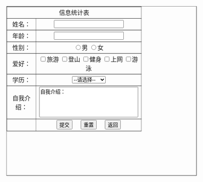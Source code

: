 <!DOCTYPE html>
<html>

<head>
    <title>Mars</title>
</head>

<body>
    <table align="center" border="1" height="450px" width="300px" cellspacing="0">
        <tr align="center">
            <td width="60" colspan="6">信息统计表</td>
        </tr>
        <tr align="center">
            <td width="50">姓名：</td>
            <td width="50" colspan="5">
                <input type="text">
            </td>
        </tr>
        <tr align="center">
            <td width="50">年龄：</td>
            <td width="50" colspan="5">
                <input type="text">
            </td>
        </tr>
        <tr align="center">
            <td width="60">性别：</td>
            <td width="60" colspan="5">
                <label><input type="radio" name="sex" value="1">男</label>
                <label><input type="radio" name="sex" value="0">女</label>
            </td>
        </tr>
        <tr align="center">
            <td width="60">爱好：</td>
            <td width="60" colspan="5">
                <label><input type="checkbox" name="like" value="0">旅游</label>
                <label><input type="checkbox" name="like" value="1">登山</label>
                <label><input type="checkbox" name="like" value="2">健身</label>
                <label><input type="checkbox" name="like" value="3">上网</label>
                <label><input type="checkbox" name="like" value="4">游泳</label>
            </td>
        </tr>
        <tr align="center">
            <td width="60">学历：</td>
            <td width="60" colspan="5">
                <select name="degree">
                    <option value="">--请选择--</option>
                    <option value="1">专科</option>
                    <option value="2">本科</option>
                    <option value="3">硕士</option>
                    <option value="4">博士及以上</option>
                </select>
            </td>
        </tr>
        <tr align="center">
            <td width="60">自我介绍：</td>
            <td width="60" colspan="5">
                <textarea name="comment" cols="30" rows="5" style="resize:none;">自我介绍：</textarea>
            </td>
        </tr>
        <tr align="center">
            <td width="60"></td>
            <td width="60" colspan="5">
                <input type="submit" value="提交">
                &nbsp;&nbsp;&nbsp;
                <input type="reset" value="重置">
                &nbsp;&nbsp;&nbsp;
                <input type="button" value="返回">
            </td>
        </tr>
    </table>
</body>

</html>
